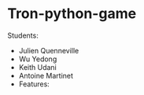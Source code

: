 # Tron-python-game

Students: 
- Julien Quenneville
- Wu Yedong
- Keith Udani
- Antoine Martinet
- Features: 

